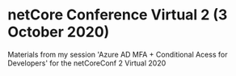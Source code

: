 # netCore Conference Virtual 2 (3 October 2020)
Materials from my session 'Azure AD MFA + Conditional Acess for Developers' for the netCoreConf 2 Virtual 2020
